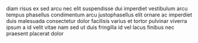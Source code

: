 diam risus ex sed arcu nec elit suspendisse dui imperdiet vestibulum arcu tempus
phasellus condimentum arcu justophasellus elit ornare ac imperdiet duis
malesuada consectetur dolor facilisis varius et tortor pulvinar viverra ipsum a
id velit vitae nam sed ut duis fringilla id vel lacus finibus nec praesent
placerat dolor